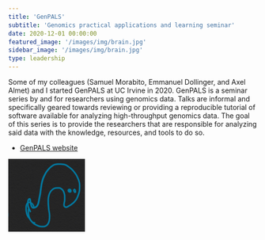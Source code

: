 ```yaml
---
title: 'GenPALS'
subtitle: 'Genomics practical applications and learning seminar'
date: 2020-12-01 00:00:00
featured_image: '/images/img/brain.jpg'
sidebar_image: '/images/img/brain.jpg'
type: leadership
---
```



Some of my colleagues (Samuel Morabito, Emmanuel Dollinger, and Axel Almet) and I started GenPALS at UC Irvine in 2020. GenPALS is a seminar series by and for researchers using genomics data. Talks are informal and specifically geared towards reviewing or providing a reproducible tutorial of software available for analyzing high-throughput genomics data. The goal of this series is to provide the researchers that are responsible for analyzing said data with the knowledge, resources, and tools to do so.

* [GenPALS website](https://uci-genpals.github.io/)

![](/images/img/genpals_boi.png)
